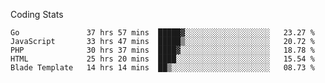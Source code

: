 Coding Stats
<!--START_SECTION:waka-->

```text
Go               37 hrs 57 mins  █████▓░░░░░░░░░░░░░░░░░░░   23.27 %
JavaScript       33 hrs 47 mins  █████▒░░░░░░░░░░░░░░░░░░░   20.72 %
PHP              30 hrs 37 mins  ████▓░░░░░░░░░░░░░░░░░░░░   18.78 %
HTML             25 hrs 20 mins  ████░░░░░░░░░░░░░░░░░░░░░   15.54 %
Blade Template   14 hrs 14 mins  ██▒░░░░░░░░░░░░░░░░░░░░░░   08.73 %
```

<!--END_SECTION:waka-->

